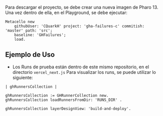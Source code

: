 Para descargar el proyecto, se debe crear una nueva imagen de Pharo 13. Una vez dentro de ella, en el Playground, se debe ejecutar:
```
Metacello new
    githubUser: 'CQuarkH' project: 'gha-failures-c' commitish: 'master' path: 'src';
    baseline: 'GHFailures';
    load.
```
## Ejemplo de Uso
- Los Runs de prueba están dentro de este mismo repositorio, en el directorio `vercel_next.js`
Para visualizar los runs, se puede utilizar lo siguiente:

```
| ghRunnersCollection |

ghRunnersCollection := GHRunnerCollection new.
ghRunnersCollection loadRunnersFromDir: 'RUNS_DIR' . 

ghRunnersCollection layerDesignView: 'build-and-deploy'.
```
